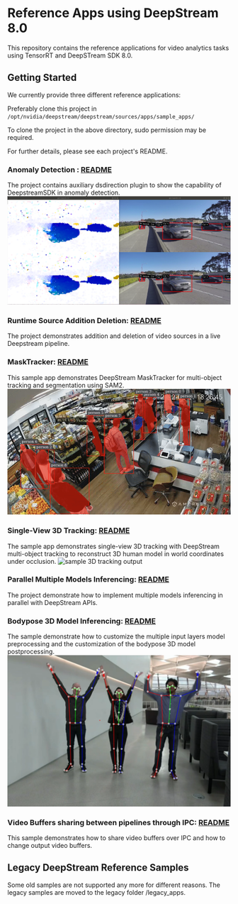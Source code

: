 # Reference Apps using DeepStream 8.0

This repository contains the reference applications for video analytics tasks using TensorRT and DeepSTream SDK 8.0.

## Getting Started ##
We currently provide three different reference applications:

Preferably clone this project in
`/opt/nvidia/deepstream/deepstream/sources/apps/sample_apps/`

To clone the project in the above directory, sudo permission may be required.

For further details, please see each project's README.

### Anomaly Detection : [README](anomaly/README.md) ###
  The project contains auxiliary dsdirection plugin to show the capability of DeepstreamSDK in anomaly detection.
  ![sample anomaly output](anomaly/.opticalflow.png)
### Runtime Source Addition Deletion: [README](runtime_source_add_delete/README.md) ###
  The project demonstrates addition and deletion of video sources in a live Deepstream pipeline.
### MaskTracker: [README](deepstream-masktracker/README.md) ###
  This sample app demonstrates DeepStream MaskTracker for multi-object tracking and segmentation using SAM2.
  ![sample MaskTracker output](deepstream-masktracker/figures/.retail_osd.gif)
### Single-View 3D Tracking: [README](deepstream-tracker-3d/README.md) ###
  The sample app demonstrates single-view 3D tracking with DeepStream multi-object tracking to reconstruct 3D human model in world coordinates under occlusion.
  ![sample 3D tracking output](deepstream-tracker-3d/figures/.retail_viz.png)
### Parallel Multiple Models Inferencing: [README](deepstream_parallel_inference_app/README.md) ###
  The project demonstrate how to implement multiple models inferencing in parallel with DeepStream APIs.
### Bodypose 3D Model Inferencing: [README](deepstream-bodypose-3d/README.md) ###
  The sample demonstrate how to customize the multiple input layers model preprocessing and the customization of the bodypose 3D model postprocessing.
  ![Bodypose 3D sample output](deepstream-bodypose-3d/sources/.screenshot.png)
### Video Buffers sharing between pipelines through IPC: [README](deepstream-ipc-test-sr/README.md) ###
  This sample demonstrates how to share video buffers over IPC and how to change output video buffers.

## Legacy DeepStream Reference Samples
Some old samples are not supported any more for different reasons. The legacy samples are moved to the legacy folder /legacy_apps.

